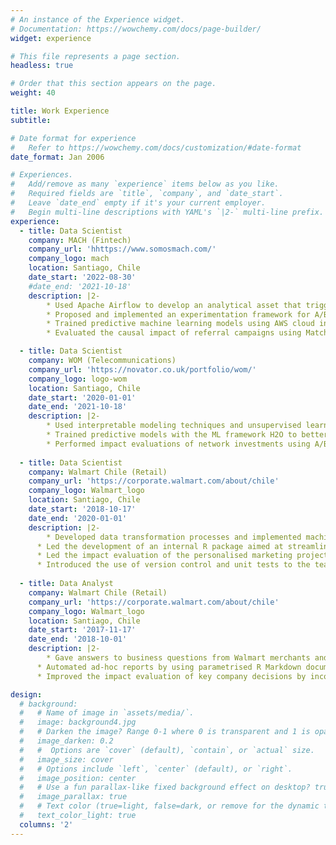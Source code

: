 ```yaml
---
# An instance of the Experience widget.
# Documentation: https://wowchemy.com/docs/page-builder/
widget: experience

# This file represents a page section.
headless: true

# Order that this section appears on the page.
weight: 40

title: Work Experience
subtitle:

# Date format for experience
#   Refer to https://wowchemy.com/docs/customization/#date-format
date_format: Jan 2006

# Experiences.
#   Add/remove as many `experience` items below as you like.
#   Required fields are `title`, `company`, and `date_start`.
#   Leave `date_end` empty if it's your current employer.
#   Begin multi-line descriptions with YAML's `|2-` multi-line prefix.
experience:
  - title: Data Scientist
    company: MACH (Fintech)
    company_url: 'hhttps://www.somosmach.com/'
    company_logo: mach
    location: Santiago, Chile
    date_start: '2022-08-30'
    #date_end: '2021-10-18'
    description: |2-
        * Used Apache Airflow to develop an analytical asset that triggered proactive retention initiatives when a significant drop in transaction frequency was detected.
        * Proposed and implemented an experimentation framework for A/B testing best practices.
        * Trained predictive machine learning models using AWS cloud infrastructure (SageMaker, Athena and Glue) and PySpark.
        * Evaluated the causal impact of referral campaigns using Matching when the use of randomised control groups was not feasible.

  - title: Data Scientist
    company: WOM (Telecommunications)
    company_url: 'https://novator.co.uk/portfolio/wom/'
    company_logo: logo-wom
    location: Santiago, Chile
    date_start: '2020-01-01'
    date_end: '2021-10-18'
    description: |2-
        * Used interpretable modeling techniques and unsupervised learning to guide the prioritisation of network infrastructure deployments. The resulting insights were made available to stakeholders via interactive reports, using packages such as flexdashboard and plotly.
        * Trained predictive models with the ML framework H2O to better target potential customers through call centre campaigns.
        * Performed impact evaluations of network investments using A/B testing, differences in differences, and matching.
        
  - title: Data Scientist
    company: Walmart Chile (Retail)
    company_url: 'https://corporate.walmart.com/about/chile'
    company_logo: Walmart_logo
    location: Santiago, Chile
    date_start: '2018-10-17'
    date_end: '2020-01-01'
    description: |2-
        * Developed data transformation processes and implemented machine learning models that allowed the deployment of a personalized marketing strategy for the company's most important local brand. This included the development of churn models and clustering on transactional data.
      * Led the development of an internal R package aimed at streamlining processes and accelerating deliveries in our area (find out more [here](https://cv.franciscoyira.com/project/walmart-chile-r-package/)).
      * Led the impact evaluation of the personalised marketing project by designing, implementing, and supervising A/B tests, in close collaboration with the CRM Ops team. This included devising solutions for increasing statistical power in contexts of small treatment effects.
      * Introduced the use of version control and unit tests to the team.
    
  - title: Data Analyst
    company: Walmart Chile (Retail)
    company_url: 'https://corporate.walmart.com/about/chile'
    company_logo: Walmart_logo
    location: Santiago, Chile
    date_start: '2017-11-17'
    date_end: '2018-10-01'
    description: |2-
        * Gave answers to business questions from Walmart merchants and the marketing team by integrating multiple data sources with R and SQL, and by applying statistical modelling, econometrics and data visualisation techniques.
      * Automated ad-hoc reports by using parametrised R Markdown documents.
      * Improved the impact evaluation of key company decisions by incorporating causal inference methodologies in otherwise descriptive analyses.

design:
  # background:
  #   # Name of image in `assets/media/`.
  #   image: background4.jpg
  #   # Darken the image? Range 0-1 where 0 is transparent and 1 is opaque.
  #   image_darken: 0.2
  #   #  Options are `cover` (default), `contain`, or `actual` size.
  #   image_size: cover
  #   # Options include `left`, `center` (default), or `right`.
  #   image_position: center
  #   # Use a fun parallax-like fixed background effect on desktop? true/false
  #   image_parallax: true
  #   # Text color (true=light, false=dark, or remove for the dynamic theme color).
  #   text_color_light: true
  columns: '2'
---
```

